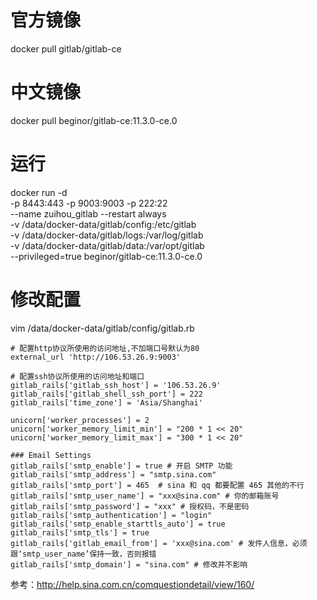 # 官方镜像
docker pull gitlab/gitlab-ce
# 中文镜像
docker pull beginor/gitlab-ce:11.3.0-ce.0

# 运行
docker run -d \
    -p 8443:443 -p 9003:9003 -p 222:22 \
    --name zuihou_gitlab --restart always \
    -v /data/docker-data/gitlab/config:/etc/gitlab \
    -v /data/docker-data/gitlab/logs:/var/log/gitlab \
    -v /data/docker-data/gitlab/data:/var/opt/gitlab \
    --privileged=true beginor/gitlab-ce:11.3.0-ce.0

    
# 修改配置    
vim /data/docker-data/gitlab/config/gitlab.rb  
```
# 配置http协议所使用的访问地址,不加端口号默认为80
external_url 'http://106.53.26.9:9003'

# 配置ssh协议所使用的访问地址和端口
gitlab_rails['gitlab_ssh_host'] = '106.53.26.9'
gitlab_rails['gitlab_shell_ssh_port'] = 222
gitlab_rails['time_zone'] = 'Asia/Shanghai'

unicorn['worker_processes'] = 2
unicorn['worker_memory_limit_min'] = "200 * 1 << 20"
unicorn['worker_memory_limit_max'] = "300 * 1 << 20" 

### Email Settings
gitlab_rails['smtp_enable'] = true # 开启 SMTP 功能
gitlab_rails['smtp_address'] = "smtp.sina.com"
gitlab_rails['smtp_port'] = 465  # sina 和 qq 都要配置 465 其他的不行
gitlab_rails['smtp_user_name'] = "xxx@sina.com" # 你的邮箱账号
gitlab_rails['smtp_password'] = "xxx" # 授权码，不是密码
gitlab_rails['smtp_authentication'] = "login"
gitlab_rails['smtp_enable_starttls_auto'] = true
gitlab_rails['smtp_tls'] = true
gitlab_rails['gitlab_email_from'] = 'xxx@sina.com' # 发件人信息，必须跟‘smtp_user_name’保持一致，否则报错
gitlab_rails['smtp_domain'] = "sina.com" # 修改并不影响 
```

参考：http://help.sina.com.cn/comquestiondetail/view/160/
